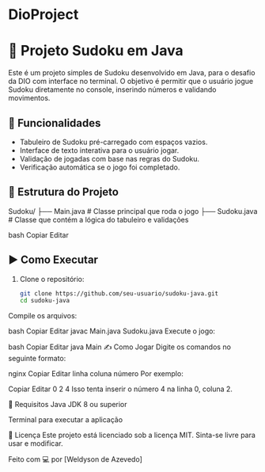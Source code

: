 # DioProject

# 🧩 Projeto Sudoku em Java

Este é um projeto simples de Sudoku desenvolvido em Java, para o desafio da DIO com interface no terminal. O objetivo é permitir que o usuário jogue Sudoku diretamente no console, inserindo números e validando movimentos.

## 🚀 Funcionalidades

- Tabuleiro de Sudoku pré-carregado com espaços vazios.
- Interface de texto interativa para o usuário jogar.
- Validação de jogadas com base nas regras do Sudoku.
- Verificação automática se o jogo foi completado.

## 📂 Estrutura do Projeto

Sudoku/
├── Main.java # Classe principal que roda o jogo
├── Sudoku.java # Classe que contém a lógica do tabuleiro e validações

bash
Copiar
Editar

## ▶️ Como Executar

1. Clone o repositório:
   ```bash
   git clone https://github.com/seu-usuario/sudoku-java.git
   cd sudoku-java
Compile os arquivos:

bash
Copiar
Editar
javac Main.java Sudoku.java
Execute o jogo:

bash
Copiar
Editar
java Main
✍️ Como Jogar
Digite os comandos no seguinte formato:

nginx
Copiar
Editar
linha coluna número
Por exemplo:

Copiar
Editar
0 2 4
Isso tenta inserir o número 4 na linha 0, coluna 2.

📌 Requisitos
Java JDK 8 ou superior

Terminal para executar a aplicação

📘 Licença
Este projeto está licenciado sob a licença MIT. Sinta-se livre para usar e modificar.

Feito com 💻 por [Weldyson de Azevedo]
